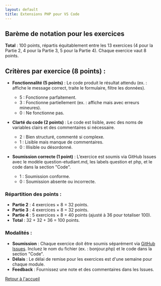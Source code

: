 ```yaml
---
layout: default
title: Extensions PHP pour VS Code
---
```

## Barème de notation pour les exercices

**Total** : 100 points, répartis équitablement entre les 13 exercices (4 pour la Partie 2, 4 pour la Partie 3, 5 pour la Partie 4). Chaque exercice vaut 8 points.

## Critères par exercice (8 points) :

- **Fonctionnalité (5 points)** : Le code produit le résultat attendu (ex. : affiche le message correct, traite le formulaire, filtre les données).
    - 5 : Fonctionne parfaitement.
    - 3 : Fonctionne partiellement (ex. : affiche mais avec erreurs mineures).
    - 0 : Ne fonctionne pas.

- **Clarté du code (2 points)** : Le code est lisible, avec des noms de variables clairs et des commentaires si nécessaire.
    - 2 : Bien structuré, commenté si complexe.
    - 1 : Lisible mais manque de commentaires.
    - 0 : Illisible ou désordonné.

- **Soumission correcte (1 point)** : L’exercice est soumis via GitHub Issues avec le modèle question-etudiant.md, les labels question et php, et le code dans la section "Code".
    - 1 : Soumission conforme.
    - 0 : Soumission absente ou incorrecte.

### Répartition des points :

- **Partie 2** : 4 exercices × 8 = 32 points.
- **Partie 3** : 4 exercices × 8 = 32 points.
- **Partie 4** : 5 exercices × 8 = 40 points (ajusté à 36 pour totaliser 100).
- **Total** : 32 + 32 + 36 = 100 points.

### Modalités :

- **Soumission** : Chaque exercice doit être soumis séparément via [GitHub Issues](https://github.com/lakrim92/Cours_WebDevelopment/issues/1). Incluez le nom du fichier (ex. : bonjour.php) et le code dans la section "Code".
- **Délais** : Le délai de remise pour les exercices est d'une semaine pour chaque module. 
- **Feedback** : Fournissez une note et des commentaires dans les Issues.

[Retour à l'accueil](../index.md)
